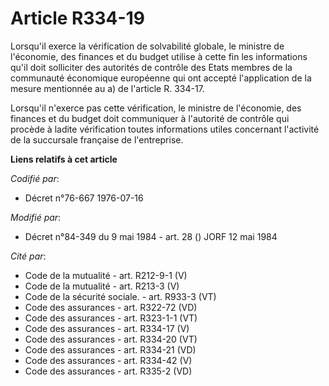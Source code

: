 # Article R334-19

Lorsqu'il exerce la vérification de solvabilité globale, le ministre de l'économie, des finances et du budget utilise à cette
fin les informations qu'il doit solliciter des autorités de contrôle des Etats membres de la communauté économique européenne
qui ont accepté l'application de la mesure mentionnée au a) de l'article R. 334-17.

Lorsqu'il n'exerce pas cette vérification, le ministre de l'économie, des finances et du budget doit communiquer à l'autorité
de contrôle qui procède à ladite vérification toutes informations utiles concernant l'activité de la succursale française de
l'entreprise.

**Liens relatifs à cet article**

_Codifié par_:

  - Décret n°76-667 1976-07-16

_Modifié par_:

  - Décret n°84-349 du 9 mai 1984 - art. 28 () JORF 12 mai 1984

_Cité par_:

  - Code de la mutualité - art. R212-9-1 (V)
  - Code de la mutualité - art. R213-3 (V)
  - Code de la sécurité sociale. - art. R933-3 (VT)
  - Code des assurances - art. R322-72 (VD)
  - Code des assurances - art. R323-1-1 (VT)
  - Code des assurances - art. R334-17 (V)
  - Code des assurances - art. R334-20 (VT)
  - Code des assurances - art. R334-21 (VD)
  - Code des assurances - art. R334-42 (V)
  - Code des assurances - art. R335-2 (VD)
